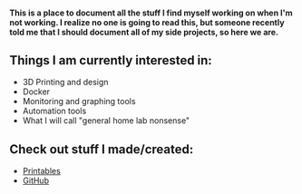 #### This is a place to document all the stuff I find myself working on when I'm not working. I realize no one is going to read this, but someone recently told me that I should document all of my side projects, so here we are. 

## Things I am currently interested in:
- 3D Printing and design
- Docker
- Monitoring and graphing tools
- Automation tools
- What I will call "general home lab nonsense"

## Check out stuff I made/created:
- [Printables](https://www.printables.com/@ccmpbll)
- [GitHub](https://github.com/ccmpbll)
